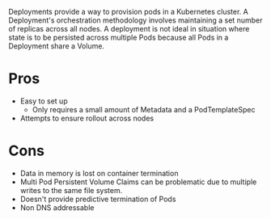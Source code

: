 Deployments provide a way to provision pods in a Kubernetes cluster. A Deployment's orchestration methodology involves maintaining a set number of replicas across all nodes. A deployment is not ideal in situation where state is to be persisted across multiple Pods because all Pods in a Deployment share a Volume.

# Pros

- Easy to set up
	- Only requires a small amount of Metadata and a PodTemplateSpec
- Attempts to ensure rollout across nodes

# Cons
- Data in memory is lost on container termination
- Multi Pod Persistent Volume Claims can be problematic due to multiple writes to the same file system.
- Doesn't provide predictive termination of Pods
- Non DNS addressable